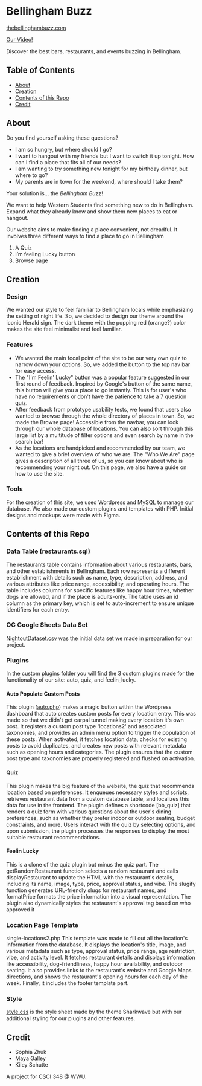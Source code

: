 # Bellingham Buzz


[thebellinghambuzz.com](NightoutDataset.csv)

[Our Video!](https://www.youtube.com/watch?v=PXj-GEdxkLU)


Discover the best bars, restaurants, and events buzzing in Bellingham.

## Table of Contents

- [About](#about)
- [Creation](#creation)
- [Contents of this Repo](#contents-of-this-repo)
- [Credit](#credit)

## About

Do you find yourself asking these questions?
- I am so hungry, but where should I go?
- I want to hangout with my friends but I want to switch it up tonight. How can I find a place that fits all of our needs?
- I am wanting to try something new tonight for my birthday dinner, but where to go?
- My parents are in town for the weekend, where should I take them?

Your solution is... the *Bellingham Buzz*!

We want to help Western Students find something new to do in Bellingham. Expand what they already know and show them new places to eat or hangout. 

Our website aims to make finding a place convenient, not dreadful. It involves three different ways to find a place to go in Bellingham 
1. A Quiz
2. I’m feeling Lucky button
3. Browse page

## Creation

### Design
We wanted our style to feel familiar to Bellingham locals while emphasizing the setting of night life. So, we decided to design our theme around the iconic Herald sign. The dark theme with the popping red (orange?) color makes the site feel minimalist and feel familiar. 
### Features
- We wanted the main focal point of the site to be our very own quiz to narrow down your options. So, we added the button to the top nav bar for easy access.
- The "I'm Feelin' Lucky" button was a popular feature suggested in our first round of feedback. Inspired by Google's button of the same name, this button will give you a place to go instantly. This is for user's who have no requirements or don't have the patience to take a 7 question quiz.
- After feedback from prototype usability tests, we found that users also wanted to browse through the whole directory of places in town. So, we made the Browse page! Accessible from the navbar, you can look through our whole database of locations. You can also sort through this large list by a multitude of filter options and even search by name in the search bar!
- As the locations are handpicked and recommended by our team, we wanted to give a brief overview of who we are. The "Who We Are" page gives a description of all three of us, so you can know about who is recommending your night out. On this page, we also have a guide on how to use the site.

### Tools
For the creation of this site, we used Wordpress and MySQL to manage our database. We also made our custom plugins and templates with PHP. Initial designs and mockups were made with Figma.

## Contents of this Repo

### Data Table (restaurants.sql)
The restaurants table contains information about various restaurants, bars, and other establishments in Bellingham. Each row represents a different establishment with details such as name, type, description, address, and various attributes like price range, accessibility, and operating hours. The table includes columns for specific features like happy hour times, whether dogs are allowed, and if the place is adults-only. The table uses an id column as the primary key, which is set to auto-increment to ensure unique identifiers for each entry.

### OG Google Sheets Data Set
[NightoutDataset.csv](NightoutDataset.csv) was the initial data set we made in preparation for our project.
### Plugins 
In the custom plugins folder you will find the 3 custom plugins made for the functionality of our site: auto, quiz, and feelin_lucky.

#### Auto Populate Custom Posts
This plugin ([auto.php](auto.php)) makes a magic button within the Wordpress dashboard that auto creates custom posts for every location entry.
This was made so that we didn't get carpal tunnel making every location it's own post.
It registers a custom post type 'locations2' and associated taxonomies, and provides an admin menu option to trigger the population of these posts. When activated, it fetches location data, checks for existing posts to avoid duplicates, and creates new posts with relevant metadata such as opening hours and categories. The plugin ensures that the custom post type and taxonomies are properly registered and flushed on activation.

#### Quiz
This plugin makes the big feature of the website, the quiz that recommends location based on preferences.
It enqueues necessary styles and scripts, retrieves restaurant data from a custom database table, and localizes this data for use in the frontend. The plugin defines a shortcode [bb_quiz] that renders a quiz form with various questions about the user's dining preferences, such as whether they prefer indoor or outdoor seating, budget constraints, and more. Users interact with the quiz by selecting options, and upon submission, the plugin processes the responses to display the most suitable restaurant recommendations.

#### Feelin Lucky
This is a clone of the quiz plugin but minus the quiz part. 
The getRandomRestaurant function selects a random restaurant and calls displayRestaurant to update the HTML with the restaurant's details, including its name, image, type, price, approval status, and vibe. The slugify function generates URL-friendly slugs for restaurant names, and formatPrice formats the price information into a visual representation. The plugin also dynamically styles the restaurant's approval tag based on who approved it

### Location Page Template
single-locations2.php
This template was made to fill out all the location's information from the database. It displays the location's title, image, and various metadata such as type, approval status, price range, age restriction, vibe, and activity level. It fetches restaurant details and displays information like accessibility, dog-friendliness, happy hour availability, and outdoor seating. It also provides links to the restaurant's website and Google Maps directions, and shows the restaurant's opening hours for each day of the week. Finally, it includes the footer template part.

### Style
[style.css](style.css) is the style sheet made by the theme Sharkwave but with our additional styling for our plugins and other features. 

## Credit
- Sophia Zhuk
- Maya Galley
- Kiley Schutte

A project for CSCI 348 @ WWU.
